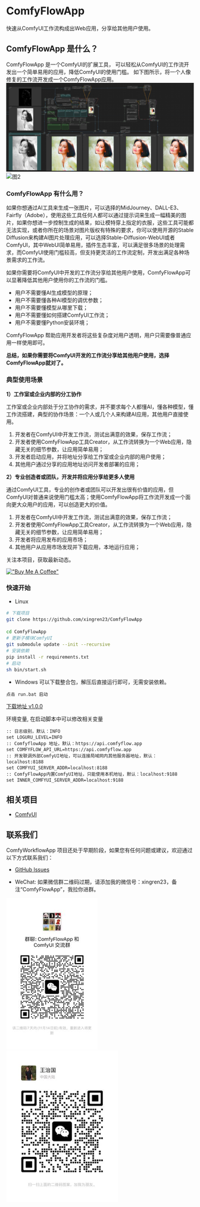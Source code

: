 # ComfyFlowApp
快速从ComfyUI工作流构成出Web应用，分享给其他用户使用。

## ComfyFlowApp 是什么？
ComfyFlowApp 是一个ComfyUI的扩展工具， 可以轻松从ComfyUI的工作流开发出一个简单易用的应用，降低ComfyUI的使用门槛。
如下图所示，将一个人像修复的工作流开发成一个ComfyFlowApp应用。
![图1](docs/images/demo-workflow.png)
![图2](docs/images/demo-webapp.png)

### ComfyFlowApp 有什么用？
如果你想通过AI工具来生成一张图片，可以选择的MidJourney、DALL-E3、Fairfly（Adobe），使用这些工具任何人都可以通过提示词来生成一幅精美的图片，如果你想进一步控制生成的结果，如让模特穿上指定的衣服，这些工具可能都无法实现，或者你所在的场景对图片版权有特殊的要求，你可以使用开源的Stable Diffusion来构建AI图片处理应用，可以选择Stable-Diffusion-WebUI或者ComfyUI，其中WebUI简单易用，插件生态丰富，可以满足很多场景的处理需求，而ComfyUI使用门槛较高，但支持更灵活的工作流定制，开发出满足各种场景需求的工作流。

如果你需要将ComfyUI中开发的工作流分享给其他用户使用，ComfyFlowApp可以显著降低其他用户使用你的工作流的门槛。
- 用户不需要懂AI生成模型的原理；
- 用户不需要懂各种AI模型的调优参数；
- 用户不需要懂模型从哪里下载；
- 用户不需要懂如何搭建ComfyUI工作流；
- 用户不需要懂Python安装环境；

ComfyFlowApp 帮助应用开发者将这些复杂度对用户透明，用户只需要像普通应用一样使用即可。

**总结，如果你需要将ComfyUI开发的工作流分享给其他用户使用，选择ComfyFlowApp就对了。**

### 典型使用场景

**1）工作室或企业内部的分工协作**

工作室或企业内部处于分工协作的需求，并不要求每个人都懂AI，懂各种模型，懂工作流搭建，典型的协作场景：一个人或几个人来构建AI应用，其他用户直接使用。
1. 开发者在ComfyUI中开发工作流，测试出满意的效果，保存工作流；
2. 开发者使用ComfyFlowApp工具Creator，从工作流转换为一个Web应用，隐藏无关的细节参数，让应用简单易用；
3. 开发者启动应用，并将地址分享给工作室或企业内部的用户使用；
4. 其他用户通过分享的应用地址访问开发者部署的应用；

**2）专业创造者或团队，开发并将应用分享给更多人使用**

通过ComfyUI工具，专业的创作者或团队可以开发出很有价值的应用，但ComfyUI对普通来说使用门槛太高；使用ComfyFlowApp将工作流开发成一个面向更大众用户的应用，可以创造更大的价值。
1. 开发者在ComfyUI中开发工作流，测试出满意的效果，保存工作流；
2. 开发者使用ComfyFlowApp工具Creator，从工作流转换为一个Web应用，隐藏无关的细节参数，让应用简单易用；
3. 开发者将应用发布的应用市场；
4. 其他用户从应用市场发现并下载应用，本地运行应用；

关注本项目，获取最新动态。

[!["Buy Me A Coffee"](https://www.buymeacoffee.com/assets/img/custom_images/orange_img.png)](https://www.buymeacoffee.com/comfyflow)

### 快速开始
- Linux
```bash
# 下载项目
git clone https://github.com/xingren23/ComfyFlowApp

cd ComfyFlowApp
# 更新子模块ComfyUI
git submodule update --init --recursive
# 安装依赖
pip install -r requirements.txt
# 启动
sh bin/start.sh
```

- Windows
可以下载整合包，解压后直接运行即可，无需安装依赖。
```base
点击 run.bat 启动
```

[下载地址 v1.0.0](https://github.com/xingren23/ComfyFlowApp/releases/tag/v1.0.0)


环境变量, 在启动脚本中可以修改相关变量
```
:: 日志级别，默认：INFO
set LOGURU_LEVEL=INFO
:: ComfyflowApp 地址，默认：https://api.comfyflow.app
set COMFYFLOW_API_URL=https://api.comfyflow.app
:: 开发联调外部ComfyUI地址，可以连接局域网内其他服务器地址，默认：localhost:8188
set COMFYUI_SERVER_ADDR=localhost:8188
:: ComfyFlowApp内置ComfyUI地址，只能使用本机地址，默认：localhost:9188
set INNER_COMFYUI_SERVER_ADDR=localhost:9188
```

## 相关项目
- [ComfyUI](https://github.com/comfyanonymous/ComfyUI)

## 联系我们
ComfyWorkflowApp 项目还处于早期阶段，如果您有任何问题或建议，欢迎通过以下方式联系我们：

- [GitHub Issues](https://github.com/xingren23/ComfyWorkflowApp/issues)

- WeChat: 如果微信群二维码过期，请添加我的微信号：xingren23，备注“ComfyFlowApp”，我拉你进群。

![alt-text-1](docs/images/WechatGroup.jpg "title-1") ![alt-text-2](docs/images/wechat-xingren23.jpg "title-2")